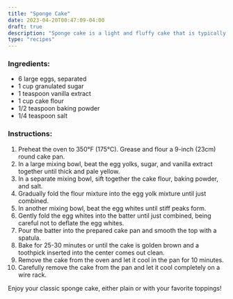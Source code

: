 ```yaml
---
title: "Sponge Cake"
date: 2023-04-20T00:47:09-04:00
draft: true
description: "Sponge cake is a light and fluffy cake that is typically made with just a few basic ingredients, including eggs, sugar, flour, and sometimes a leavening agent like baking powder. The cake gets its name from its sponge-like texture, which is airy and delicate. Sponge cake can be flavored with a variety of ingredients, such as vanilla, chocolate, or lemon zest, and can be served plain or with toppings like whipped cream, fresh fruit, or frosting. It is a classic dessert that can be enjoyed on its own or as a base for other desserts like trifles and layer cakes."
type: "recipes"
---
```


### Ingredients:

- 6 large eggs, separated
- 1 cup granulated sugar
- 1 teaspoon vanilla extract
- 1 cup cake flour
- 1/2 teaspoon baking powder
- 1/4 teaspoon salt

### Instructions:

1. Preheat the oven to 350°F (175°C). Grease and flour a 9-inch (23cm) round cake pan.
1. In a large mixing bowl, beat the egg yolks, sugar, and vanilla extract together until thick and pale yellow.
1. In a separate mixing bowl, sift together the cake flour, baking powder, and salt.
1. Gradually fold the flour mixture into the egg yolk mixture until just combined.
1. In another mixing bowl, beat the egg whites until stiff peaks form.
1. Gently fold the egg whites into the batter until just combined, being careful not to deflate the egg whites.
1. Pour the batter into the prepared cake pan and smooth the top with a spatula.
1. Bake for 25-30 minutes or until the cake is golden brown and a toothpick inserted into the center comes out clean.
1. Remove the cake from the oven and let it cool in the pan for 10 minutes.
1. Carefully remove the cake from the pan and let it cool completely on a wire rack.

Enjoy your classic sponge cake, either plain or with your favorite toppings!